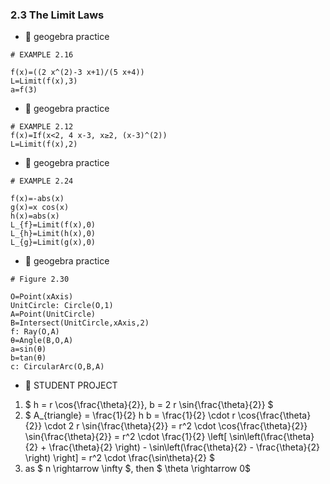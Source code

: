 ### 2.3 The Limit Laws


- 🎯 geogebra practice 

```
# EXAMPLE 2.16

f(x)=((2 x^(2)-3 x+1)/(5 x+4))
L=Limit(f(x),3)
a=f(3)
```


- 🎯 geogebra practice 

```
# EXAMPLE 2.12
f(x)=If(x<2, 4 x-3, x≥2, (x-3)^(2))
L=Limit(f(x),2)
```


- 🎯 geogebra practice 

```
# EXAMPLE 2.24

f(x)=-abs(x)
g(x)=x cos(x)
h(x)=abs(x)
L_{f}=Limit(f(x),0)
L_{h}=Limit(h(x),0)
L_{g}=Limit(g(x),0)
```


- 🎯 geogebra practice 

```
# Figure 2.30

O=Point(xAxis)
UnitCircle: Circle(O,1)
A=Point(UnitCircle)
B=Intersect(UnitCircle,xAxis,2)
f: Ray(O,A)
θ=Angle(B,O,A)
a=sin(θ)
b=tan(θ)
c: CircularArc(O,B,A)
```

- 🎁 STUDENT PROJECT
1. $ h = r \cos{\frac{\theta}{2}}, b = 2 r \sin{\frac{\theta}{2}} $
2. $ A_{triangle} = \frac{1}{2} h b  = \frac{1}{2} \cdot r \cos{\frac{\theta}{2}} \cdot 2 r \sin{\frac{\theta}{2}} =  r^2 \cdot \cos{\frac{\theta}{2}} \sin{\frac{\theta}{2}}  = r^2 \cdot \frac{1}{2} \left[ \sin\left(\frac{\theta}{2} +  \frac{\theta}{2} \right) - \sin\left(\frac{\theta}{2} - \frac{\theta}{2} \right) \right] = r^2 \cdot \frac{\sin\theta}{2} $
3. as $ n \rightarrow \infty $, then $ \theta \rightarrow 0$










